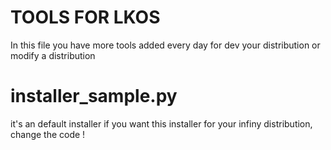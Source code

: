 # TOOLS FOR LKOS
In this file you have more tools added every day for dev your distribution or modify a distribution
# installer_sample.py
it's an default installer
if you want this installer for your infiny distribution, change the code !
